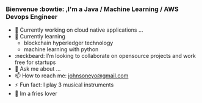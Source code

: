 ###  Bienvenue :bowtie: ,I'm a Java / Machine Learning / AWS Devops Engineer

- 🔭 Currently working on cloud native applications ...
- 🌱 Currently learning
    -  blockchain hyperledger technology
    -  machine learning with python
- :neckbeard: I’m looking to collaborate on opensource projects and work free for startups
- 💬 Ask me about ...
- 📫 How to reach me: johnsoneyo@gmail.com
- ⚡ Fun fact: I play 3 musical instruments 
- :fries: Im a fries lover
